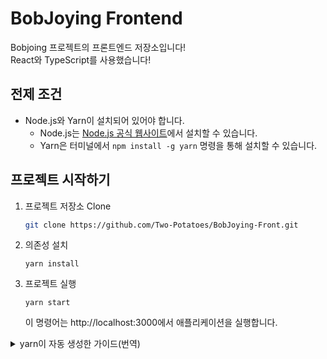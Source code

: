 # BobJoying Frontend

Bobjoing 프로젝트의 프론트엔드 저장소입니다!\
React와 TypeScript를 사용했습니다!

## 전제 조건

* Node.js와 Yarn이 설치되어 있어야 합니다.
    * Node.js는 [Node.js 공식 웹사이트](https://nodejs.org/en)에서 설치할 수 있습니다.
    * Yarn은 터미널에서 `npm install -g yarn` 명령을 통해 설치할 수 있습니다.

## 프로젝트 시작하기

1. 프로젝트 저장소 Clone
    ```bash
    git clone https://github.com/Two-Potatoes/BobJoying-Front.git
    ```

2. 의존성 설치
    ```
    yarn install
    ```

3. 프로젝트 실행
    ```
    yarn start
    ```
    이 명령어는 http://localhost:3000에서 애플리케이션을 실행합니다.


<details>
<summary>yarn이 자동 생성한 가이드(번역)</summary>

## Create React App으로 시작하기

이 프로젝트는 [Create React App](https://github.com/facebook/create-react-app)을 사용하여 구축되었습니다.

### 사용 가능한 스크립트

프로젝트 디렉터리에서, 다음을 실행할 수 있습니다:

```PHP
yarn start
```

개발 모드에서 앱을 실행합니다.\
브라우저에서 [http://localhost:3000](http://localhost:3000)을 열어서 보실 수 있습니다.

편집을 하면 페이지가 새로고침됩니다.\
또한 콘솔에서 lint 오류를 볼 수 있습니다.

```PHP
yarn test
```

대화형 감시 모드에서 테스트 러너를 시작합니다.\
더 많은 정보는 [테스트 실행하기](https://facebook.github.io/create-react-app/docs/running-tests) 섹션을 참조하세요.

```PHP
yarn build
```

프로덕션을 위한 앱을 build 폴더에 빌드합니다.\
이는 프로덕션 모드에서 React를 올바르게 번들링하고 최적의 성능을 위해 빌드를 최적화합니다.

빌드는 축소되며 파일 이름에 해시가 포함됩니다.\
앱은 배포 준비가 완료되었습니다!

더 많은 정보는 [배포](https://facebook.github.io/create-react-app/docs/deployment) 섹션을 참조하세요.

```PHP
yarn eject
```

**주의: 이것은 일방향 작업입니다. 한 번 eject하면 돌아갈 수 없습니다!**

빌드 도구와 구성 선택에 만족하지 못한다면, 언제든지 eject할 수 있습니다. 이 명령어는 프로젝트에서 단일 빌드 의존성을 제거합니다.

대신, 모든 구성 파일과 전이 의존성(webpack, Babel, ESLint 등)을 프로젝트로 직접 복사하여 모든 것을 직접 제어할 수 있게 됩니다. eject를 제외한 모든 명령어는 여전히 작동하지만, 복사된 스크립트를 가리키므로 조정할 수 있습니다. 이 시점부터는 스스로 해결해야 합니다.

`eject`를 사용할 필요는 없습니다. 큐레이션된 기능 세트는 소규모 및 중간 규모의 배포에 적합하며, 이 기능을 사용해야 한다고 느낄 의무가 없습니다. 그러나 준비가 되었을 때 이를 커스터마이징할 수 없다면 이 도구가 유용하지 않을 것임을 이해합니다.

## Learn More

[Create React App documentation](https://facebook.github.io/create-react-app/docs/getting-started)에서 더 많은 정보를 알아볼 수 있습니다.

React를 배우려면, [React documentation](https://reactjs.org/)를 확인하세요..
</details>
